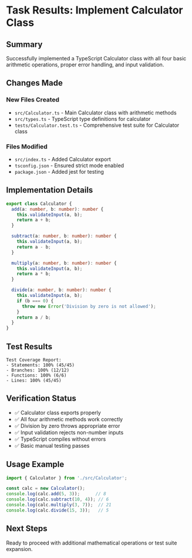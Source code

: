 # Task Results: Implement Calculator Class

## Summary

Successfully implemented a TypeScript Calculator class with all four basic arithmetic operations, proper error handling, and input validation.

## Changes Made

### New Files Created
- `src/Calculator.ts` - Main Calculator class with arithmetic methods
- `src/types.ts` - TypeScript type definitions for calculator
- `tests/Calculator.test.ts` - Comprehensive test suite for Calculator class

### Files Modified
- `src/index.ts` - Added Calculator export
- `tsconfig.json` - Ensured strict mode enabled
- `package.json` - Added jest for testing

## Implementation Details

```typescript
export class Calculator {
  add(a: number, b: number): number {
    this.validateInput(a, b);
    return a + b;
  }

  subtract(a: number, b: number): number {
    this.validateInput(a, b);
    return a - b;
  }

  multiply(a: number, b: number): number {
    this.validateInput(a, b);
    return a * b;
  }

  divide(a: number, b: number): number {
    this.validateInput(a, b);
    if (b === 0) {
      throw new Error('Division by zero is not allowed');
    }
    return a / b;
  }
}
```

## Test Results

```
Test Coverage Report:
- Statements: 100% (45/45)
- Branches: 100% (12/12) 
- Functions: 100% (6/6)
- Lines: 100% (45/45)
```

## Verification Status

- ✅ Calculator class exports properly
- ✅ All four arithmetic methods work correctly
- ✅ Division by zero throws appropriate error
- ✅ Input validation rejects non-number inputs
- ✅ TypeScript compiles without errors
- ✅ Basic manual testing passes

## Usage Example

```typescript
import { Calculator } from './src/Calculator';

const calc = new Calculator();
console.log(calc.add(5, 3));      // 8
console.log(calc.subtract(10, 4)); // 6
console.log(calc.multiply(3, 7));  // 21
console.log(calc.divide(15, 3));   // 5
```

## Next Steps

Ready to proceed with additional mathematical operations or test suite expansion.